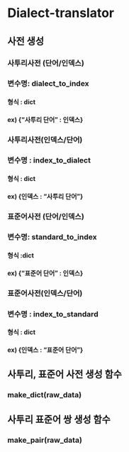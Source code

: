 # Dialect-translator

## 사전 생성

### 사투리사전 (단어/인덱스)
### 변수명: dialect_to_index
#### 형식 : dict 
#### ex) {“사투리 단어” : 인덱스}

### 사투리사전(인덱스/단어)
### 변수명 : index_to_dialect
#### 형식 : dict 
#### ex) {인덱스 : “사투리 단어”}

### 표준어사전 (단어/인덱스)
### 변수명: standard_to_index
#### 형식 :dict 
#### ex)  {“표준어 단어” : 인덱스}

### 표준어사전(인덱스/단어)
### 변수명 : index_to_standard
#### 형식 : dict 
#### ex) {인덱스 : “표준어 단어”} 

## 사투리, 표준어 사전 생성 함수
  ### make_dict(raw_data)
## 사투리 표준어 쌍 생성 함수 
  ### make_pair(raw_data)
